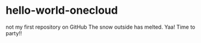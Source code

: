 # hello-world-onecloud
not my first repository on GitHub
The snow outside has melted. Yaa! 
Time to party!!
